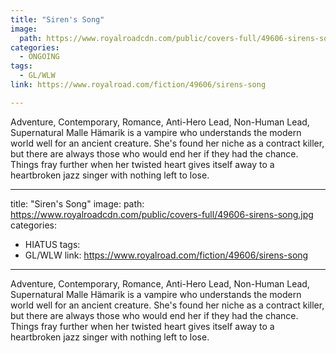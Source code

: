 ```yaml
---
title: "Siren's Song"
image:
  path: https://www.royalroadcdn.com/public/covers-full/49606-sirens-song.jpg
categories:
  - ONGOING
tags:
  - GL/WLW
link: https://www.royalroad.com/fiction/49606/sirens-song

---
```

Adventure, Contemporary, Romance, Anti-Hero Lead, Non-Human Lead, Supernatural
Malle Hämarik is a vampire who understands the modern world well for an ancient creature. She's found her niche as a contract killer, but there are always those who would end her if they had the chance. Things fray further when her twisted heart gives itself away to a heartbroken jazz singer with nothing left to lose. 

---
title: "Siren's Song"
image:
  path: https://www.royalroadcdn.com/public/covers-full/49606-sirens-song.jpg
categories:
  - HIATUS
tags:
  - GL/WLW
link: https://www.royalroad.com/fiction/49606/sirens-song

---
Adventure, Contemporary, Romance, Anti-Hero Lead, Non-Human Lead, Supernatural
Malle Hämarik is a vampire who understands the modern world well for an ancient creature. She's found her niche as a contract killer, but there are always those who would end her if they had the chance. Things fray further when her twisted heart gives itself away to a heartbroken jazz singer with nothing left to lose. 

